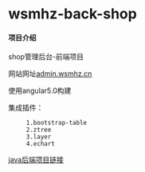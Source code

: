 # wsmhz-back-shop

#### 项目介绍

shop管理后台-前端项目  

网站网址[admin.wsmhz.cn](http://admin.wsmhz.cn)

使用angular5.0构建

集成插件：

         1.bootstrap-table
         2.ztree
         3.layer
         4.echart
[java后端项目链接](https://gitee.com/wsmhz/wsmhz-web-shop)